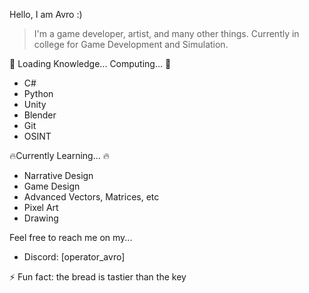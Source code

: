 Hello, I am Avro :) 

> I'm a game developer, artist, and many other things. Currently in college for Game Development and Simulation. 

📖 Loading Knowledge... Computing... 📖
* C#
* Python
* Unity
* Blender
* Git
* OSINT

🔥Currently Learning... 🔥
* Narrative Design
* Game Design
* Advanced Vectors, Matrices, etc
* Pixel Art
* Drawing

Feel free to reach me on my...
  * Discord: [operator_avro]
  
⚡ Fun fact: the bread is tastier than the key

<!---
Avro-Is-Arrow/Avro-Is-Arrow is a ✨ special ✨ repository because its `README.md` (this file) appears on your GitHub profile.
You can click the Preview link to take a look at your changes.
--->
